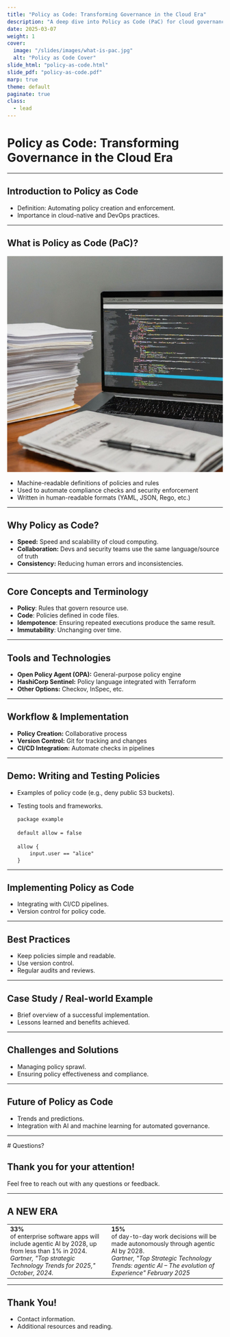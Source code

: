 ```yaml
---
title: "Policy as Code: Transforming Governance in the Cloud Era"
description: "A deep dive into Policy as Code (PaC) for cloud governance."
date: 2025-03-07
weight: 1
cover:
  image: "/slides/images/what-is-pac.jpg"
  alt: "Policy as Code Cover"
slide_html: "policy-as-code.html"
slide_pdf: "policy-as-code.pdf"
marp: true
theme: default
paginate: true
class: 
  - lead
---
```



# Policy as Code: Transforming Governance in the Cloud Era

---

## Introduction to Policy as Code

- Definition: Automating policy creation and enforcement.
- Importance in cloud-native and DevOps practices.

---

## What is Policy as Code (PaC)?

![bg right 70% What is PaC](./images/what-is-pac.jpg)

* Machine-readable definitions of policies and rules
* Used to automate compliance checks and security enforcement
* Written in human-readable formats (YAML, JSON, Rego, etc.)

---

## Why Policy as Code?

* **Speed:** Speed and scalability of cloud computing.
* **Collaboration:** Devs and security teams use the same language/source of truth 
*  **Consistency:** Reducing human errors and inconsistencies.

---

## Core Concepts and Terminology

- **Policy**: Rules that govern resource use.
- **Code**: Policies defined in code files.
- **Idempotence**: Ensuring repeated executions produce the same result.
- **Immutability**: Unchanging over time.

---

## Tools and Technologies

- **Open Policy Agent (OPA):** General-purpose policy engine
- **HashiCorp Sentinel:** Policy language integrated with Terraform
- **Other Options:**  Checkov, InSpec, etc. 

---

## Workflow & Implementation

- **Policy Creation:** Collaborative process
- **Version Control:**  Git for tracking and changes
- **CI/CD Integration:**  Automate checks in pipelines

---

## Demo: Writing and Testing Policies

- Examples of policy code (e.g., deny public S3 buckets).
- Testing tools and frameworks.

    ```rego
    package example

    default allow = false

    allow {
        input.user == "alice"
    }
    ```

---

## Implementing Policy as Code

- Integrating with CI/CD pipelines.
- Version control for policy code.

---

## Best Practices

- Keep policies simple and readable.
- Use version control.
- Regular audits and reviews.

---

## Case Study / Real-world Example

- Brief overview of a successful implementation.
- Lessons learned and benefits achieved.

---

## Challenges and Solutions

- Managing policy sprawl.
- Ensuring policy effectiveness and compliance.

---

## Future of Policy as Code

- Trends and predictions.
- Integration with AI and machine learning for automated governance.

---

<section class="questions-slide">
# Questions?

## Thank you for your attention!

Feel free to reach out with any questions or feedback.
</section>

---

<section class="two-columns">

# A NEW ERA

|  |  |
|---|---|
| **33%**  <br> of enterprise software apps will include agentic AI by 2028, up from less than 1% in 2024. <br> _Gartner, "Top strategic Technology Trends for 2025," October, 2024._ | **15%**  <br> of day-to-day work decisions will be made autonomously through agentic AI by 2028. <br> _Gartner, "Top Strategic Technology Trends: agentic AI – The evolution of Experience" February 2025_ |

---

## Thank You!

- Contact information.
- Additional resources and reading.

